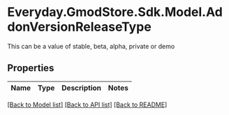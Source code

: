 # Everyday.GmodStore.Sdk.Model.AddonVersionReleaseType
This can be a value of stable, beta, alpha, private or demo
## Properties

Name | Type | Description | Notes
------------ | ------------- | ------------- | -------------

[[Back to Model list]](../README.md#documentation-for-models) [[Back to API list]](../README.md#documentation-for-api-endpoints) [[Back to README]](../README.md)

